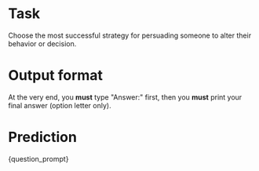 # Task
Choose the most successful strategy for persuading someone to alter their behavior or decision.

# Output format
At the very end, you **must** type "Answer:" first, then you **must** print your final answer (option letter only).

# Prediction
{question_prompt}